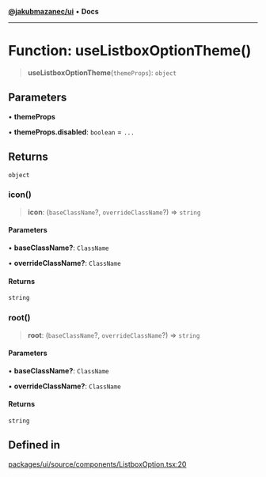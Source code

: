 [**@jakubmazanec/ui**](../README.md) • **Docs**

---

# Function: useListboxOptionTheme()

> **useListboxOptionTheme**(`themeProps`): `object`

## Parameters

• **themeProps**

• **themeProps.disabled**: `boolean` = `...`

## Returns

`object`

### icon()

> **icon**: (`baseClassName`?, `overrideClassName`?) => `string`

#### Parameters

• **baseClassName?**: `ClassName`

• **overrideClassName?**: `ClassName`

#### Returns

`string`

### root()

> **root**: (`baseClassName`?, `overrideClassName`?) => `string`

#### Parameters

• **baseClassName?**: `ClassName`

• **overrideClassName?**: `ClassName`

#### Returns

`string`

## Defined in

[packages/ui/source/components/ListboxOption.tsx:20](https://github.com/jakubmazanec/tools/blob/29163046acd1da0224b08fd05ca40f385e9ab4e5/packages/ui/source/components/ListboxOption.tsx#L20)
